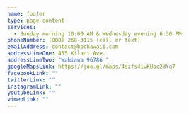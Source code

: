 ```yaml
---
name: footer
type: page-content
services:
  - Sunday morning 10:00 AM & Wednesday evening 6:30 PM
phoneNumber: (808) 268-3115 (call or text)
emailAddress: contact@bbchawaii.com
addressLineOne: 455 Kilani Ave.
addressLineTwo: "Wahiawa 96786 "
googleMapsLink: https://goo.gl/maps/4szfs4iwKUac2dYq7
facebookLink: ""
twitterLink: ""
instagramLink: ""
youtubeLink: ""
vimeoLink: ""
---
```

